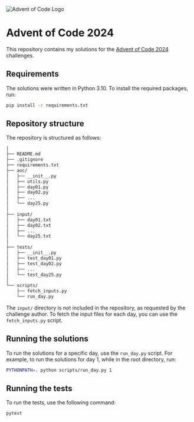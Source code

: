 ![Advent of Code Logo](https://adventofcode.com/favicon.png)

# Advent of Code 2024

This repository contains my solutions for the [Advent of Code 2024](https://adventofcode.com/2024) challenges.

## Requirements

The solutions were written in Python 3.10. To install the required packages, run:

```bash
pip install -r requirements.txt
```

## Repository structure

The repository is structured as follows:

```markdown
│
├── README.md
├── .gitignore
├── requirements.txt
├── aoc/
│   ├── __init__.py
│   ├── utils.py
│   ├── day01.py
│   ├── day02.py
│   ├── ...
│   └── day25.py
│
├── input/
│   ├── day01.txt
│   ├── day02.txt
│   ├── ...
│   └── day25.txt
│
├── tests/
│   ├── __init__.py
│   ├── test_day01.py
│   ├── test_day02.py
│   ├── ...
│   └── test_day25.py
│
└── scripts/
    ├── fetch_inputs.py
    └── run_day.py
```

The `input/` directory is not included in the repository, as requested by the challenge author. To fetch the input files for each day, you can use the `fetch_inputs.py` script.

## Running the solutions

To run the solutions for a specific day, use the `run_day.py` script. For example, to run the solutions for day 1, while in the root directory, run:

```bash
PYTHONPATH=. python scripts/run_day.py 1
```

## Running the tests

To run the tests, use the following command:

```bash
pytest
```
